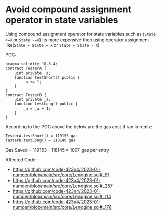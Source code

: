 Avoid compound assignment operator in state variables
====================================

Using compound assignment operator for state variables such as (`State +=X` or `State -=X`) its more expensive then using operator assignment like(`State = State + X` or `State = State - X`)

POC:

```
pragma solidity ^0.8.4;
contract TesterA {
    uint private _a;
    function testShort() public {
        _a += 1;
    }
}
contract TesterB {
    uint private _a;
    function testLong() public {
        _a = _a + 1;
    }
}
```
According to the POC above the below are the gas cost if ran in remix:
```
TesterA.testShort() = 119153 gas
TesterB.testLong() = 118146 gas

```
Gas Saved = 119153 - 118145 = 1007 gas per entry

Affected Code:
* https://github.com/code-423n4/2023-01-numoen/blob/main/src/core/Lendgine.sol#L91
* https://github.com/code-423n4/2023-01-numoen/blob/main/src/core/Lendgine.sol#L257
* https://github.com/code-423n4/2023-01-numoen/blob/main/src/core/Lendgine.sol#L114
* https://github.com/code-423n4/2023-01-numoen/blob/main/src/core/Lendgine.sol#L176
